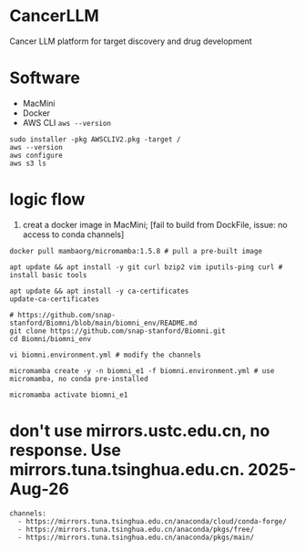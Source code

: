 # CancerLLM
Cancer LLM platform for target discovery and drug development

# Software
- MacMini
- Docker
- AWS CLI `aws --version`

```
sudo installer -pkg AWSCLIV2.pkg -target /
aws --version
aws configure
aws s3 ls
```

# logic flow
1. creat a docker image in MacMini; [fail to build from DockFile, issue: no access to conda channels]

```
docker pull mambaorg/micromamba:1.5.8 # pull a pre-built image

apt update && apt install -y git curl bzip2 vim iputils-ping curl # install basic tools

apt update && apt install -y ca-certificates
update-ca-certificates

# https://github.com/snap-stanford/Biomni/blob/main/biomni_env/README.md
git clone https://github.com/snap-stanford/Biomni.git
cd Biomni/biomni_env

vi biomni.environment.yml # modify the channels

micromamba create -y -n biomni_e1 -f biomni.environment.yml # use micromamba, no conda pre-installed

micromamba activate biomni_e1
```

# don't use mirrors.ustc.edu.cn, no response. Use mirrors.tuna.tsinghua.edu.cn. 2025-Aug-26
```
channels:
  - https://mirrors.tuna.tsinghua.edu.cn/anaconda/cloud/conda-forge/
  - https://mirrors.tuna.tsinghua.edu.cn/anaconda/pkgs/free/
  - https://mirrors.tuna.tsinghua.edu.cn/anaconda/pkgs/main/
```
